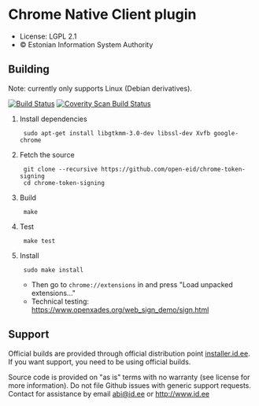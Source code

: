 # Chrome Native Client plugin

 * License: LGPL 2.1
 * &copy; Estonian Information System Authority

## Building
Note: currently only supports Linux (Debian derivatives).

[![Build Status](https://travis-ci.org/open-eid/chrome-token-signing.svg?branch=master)](https://travis-ci.org/open-eid/chrome-token-signing)
[![Coverity Scan Build Status](https://scan.coverity.com/projects/2449/badge.svg)](https://scan.coverity.com/projects/2449)

1. Install dependencies

        sudo apt-get install libgtkmm-3.0-dev libssl-dev Xvfb google-chrome

2. Fetch the source

        git clone --recursive https://github.com/open-eid/chrome-token-signing
        cd chrome-token-signing
3. Build

        make

4. Test

        make test

5. Install

        sudo make install

    * Then go to `chrome://extensions` in and press "Load unpacked extensions..."
    * Technical testing: https://www.openxades.org/web_sign_demo/sign.html

## Support
Official builds are provided through official distribution point [installer.id.ee](https://installer.id.ee). If you want support, you need to be using official builds.

Source code is provided on "as is" terms with no warranty (see license for more information). Do not file Github issues with generic support requests.
Contact for assistance by email abi@id.ee or http://www.id.ee
